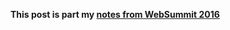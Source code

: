 **This post is part my [notes from WebSummit 2016]**

[notes from WebSummit 2016]:/notes-from-websummit-2016

